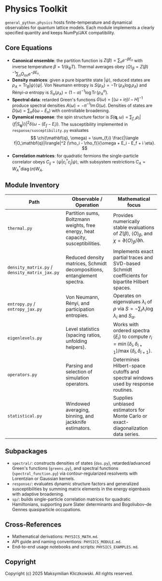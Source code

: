 # Physics Toolkit

`general_python.physics` hosts finite-temperature and dynamical observables for quantum lattice models.  Each module implements a clearly specified quantity and keeps NumPy/JAX compatibility.

## Core Equations

- **Canonical ensemble**: the partition function is $Z(\beta) = \sum_n e^{-\beta E_n}$ with inverse temperature $\beta = 1/(k_B T)$.  Thermal averages obey $\langle O \rangle_\beta = Z(\beta)^{-1} \sum_n O_{nn} e^{-\beta E_n}$.
- **Density matrices**: given a pure bipartite state $|\psi\rangle$, reduced states are $\rho_A = \operatorname{Tr}_B |\psi\rangle \langle \psi|$.  Von Neumann entropy is $S(\rho_A) = -\operatorname{Tr}(\rho_A \log \rho_A)$ and Rényi-$\alpha$ entropy is $S_\alpha(\rho_A) = (1-\alpha)^{-1} \log \operatorname{Tr}(\rho_A^\alpha)$.
- **Spectral data**: retarded Green's functions $G(\omega) = [(\omega + i \eta)I - H]^{-1}$ produce spectral densities $A(\omega) = -\pi^{-1}\operatorname{Im} G(\omega)$.  Densities of states are $D(\omega) = \sum_n \delta(\omega - E_n)$ with controllable broadening.
- **Dynamical response**: the spin structure factor is $S(\mathbf{q},\omega) = \sum_{f,i} \rho_i |\langle f|S_\mathbf{q}|i\rangle|^2 \delta(\omega - (E_f - E_i))$.  The susceptibility implemented in `response/susceptibility.py` evaluates
  $$
  \chi(\mathbf{q}, \omega) = \sum_{f,i} \frac{|\langle f|O_\mathbf{q}|i\rangle|^2 (\rho_i - \rho_f)}{\omega + E_i - E_f + i \eta}.
  $$
- **Correlation matrices**: for quadratic fermions the single-particle correlator obeys $C_{i j} = \langle \psi| c_i^\dagger c_j |\psi\rangle$, with subsystem restrictions $C_A = W_A^\dagger \operatorname{diag}(n) W_A$.

## Module Inventory
| Path | Observable / Operation | Mathematical focus |
|------|------------------------|--------------------|
| `thermal.py` | Partition sums, Boltzmann weights, free energy, heat capacity, susceptibilities. | Provides numerically stable evaluations of $Z(\beta)$, $\langle O \rangle_\beta$, and $\chi = \partial \langle O \rangle_\beta / \partial h$. |
| `density_matrix.py` / `density_matrix_jax.py` | Reduced density matrices, Schmidt decompositions, entanglement spectra. | Implements exact partial traces and SVD-based Schmidt coefficients for bipartite Hilbert spaces. |
| `entropy.py` / `entropy_jax.py` | Von Neumann, Rényi, and participation entropies. | Operates on eigenvalues $\lambda_i$ of $\rho$ via $S = -\sum_i \lambda_i \log \lambda_i$ and $S_\alpha$. |
| `eigenlevels.py` | Level statistics (spacing ratios, unfolding helpers). | Works with ordered spectra $\{E_i\}$ to compute $r_i = \min(\delta_i,\delta_{i+1})/\max(\delta_i,\delta_{i+1})$. |
| `operators.py` | Parsing and selection of simulation operators. | Determines Hilbert-space cutoffs and spectral windows used by response routines. |
| `statistical.py` | Windowed averaging, binning, and jackknife estimators. | Supplies unbiased estimators for Monte Carlo or exact-diagonalization data series. |

## Subpackages

- `spectral/`: constructs densities of states (`dos.py`), retarded/advanced Green's functions (`greens.py`), and spectral functions (`spectral_function.py`) via contour-regularized resolvents with Lorentzian or Gaussian kernels.
- `response/`: evaluates dynamic structure factors and generalized susceptibilities by summing matrix elements in the energy eigenbasis with adaptive broadening.
- `sp/`: builds single-particle correlation matrices for quadratic Hamiltonians, supporting pure Slater determinants and Bogoliubov–de Gennes quasiparticle occupations.

## Cross-References

- Mathematical derivations: `PHYSICS_MATH.md`.
- API guide and naming conventions: `PHYSICS_MODULE.md`.
- End-to-end usage notebooks and scripts: `PHYSICS_EXAMPLES.md`.

## Copyright
Copyright (c) 2025 Maksymilian Kliczkowski. All rights reserved.
